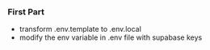 ### First Part
- transform .env.template to .env.local
- modify the env variable in .env file with supabase keys
